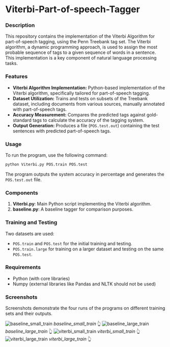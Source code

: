 # Viterbi-Part-of-speech-Tagger

### Description

This repository contains the implementation of the Viterbi Algorithm for part-of-speech tagging, using the Penn Treebank tag set. The Viterbi algorithm, a dynamic programming approach, is used to assign the most probable sequence of tags to a given sequence of words in a sentence. This implementation is a key component of natural language processing tasks.

### Features

- **Viterbi Algorithm Implementation:** Python-based implementation of the Viterbi algorithm, specifically tailored for part-of-speech tagging.
- **Dataset Utilization:** Trains and tests on subsets of the Treebank dataset, including documents from various sources, manually annotated with part-of-speech tags.
- **Accuracy Measurement:** Compares the predicted tags against gold-standard tags to calculate the accuracy of the tagging system.
- **Output Generation:** Produces a file (`POS.test.out`) containing the test sentences with predicted part-of-speech tags.

### Usage

To run the program, use the following command:
```sh
python Viterbi.py POS.train POS.test
```
The program outputs the system accuracy in percentage and generates the `POS.test.out` file.

### Components

1. **Viterbi.py**: Main Python script implementing the Viterbi algorithm.
2. **baseline.py**: A baseline tagger for comparison purposes.

### Training and Testing

Two datasets are used:
- `POS.train` and `POS.test` for the initial training and testing.
- `POS.train.large` for training on a larger dataset and testing on the same `POS.test`.

### Requirements

- Python (with core libraries)
- Numpy (external libraries like Pandas and NLTK should not be used)

### Screenshots
Screenshots demonstrate the four runs of the programs on different training sets and their outputs.

![baseline_small_train](https://github.com/Gokulnath99/Viterbi-Part-of-speech-Tagger/assets/41362808/369e564c-a843-4ddb-9e40-9899ebb2345f)
*baseline_small_train* 👆
![baseline_large_train](https://github.com/Gokulnath99/Viterbi-Part-of-speech-Tagger/assets/41362808/2043393a-9e01-4615-bff7-5b5a1e7a433a)
*baseline_large_train* 👆
![viterbi_small_train](https://github.com/Gokulnath99/Viterbi-Part-of-speech-Tagger/assets/41362808/bce04972-0c5d-4531-8b76-6dae8e73f724)
*viterbi_small_train* 👆
![viterbi_large_train](https://github.com/Gokulnath99/Viterbi-Part-of-speech-Tagger/assets/41362808/8e3eaf36-18d4-4992-8620-ea164a69cb94)
*viterbi_large_train* 👆



